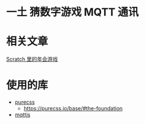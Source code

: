 #  一土 猜数字游戏 MQTT 通讯

# 相关文章
[Scratch 里的年会游戏](https://wwj718.github.io/post/%E7%BC%96%E7%A8%8B/scratch-guess-number-game/)

# 使用的库
- [purecss](https://github.com/pure-css/pure)
  -  https://purecss.io/base/#the-foundation
- [mqttjs](https://github.com/mqttjs/MQTT.js#browser)
